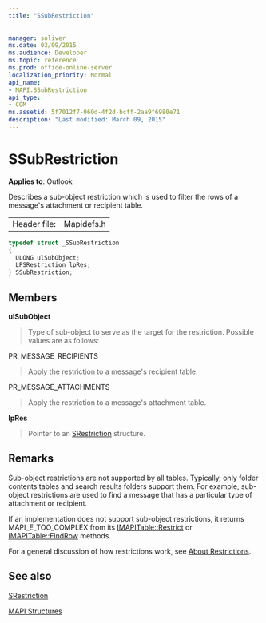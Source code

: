 ```yaml
---
title: "SSubRestriction"
 
 
manager: soliver
ms.date: 03/09/2015
ms.audience: Developer
ms.topic: reference
ms.prod: office-online-server
localization_priority: Normal
api_name:
- MAPI.SSubRestriction
api_type:
- COM
ms.assetid: 5f7012f7-060d-4f2d-bcff-2aa9f6980e71
description: "Last modified: March 09, 2015"
---
```


# SSubRestriction

  
  
**Applies to**: Outlook 
  
Describes a sub-object restriction which is used to filter the rows of a message's attachment or recipient table.
  
|||
|:-----|:-----|
|Header file:  <br/> |Mapidefs.h  <br/> |
   
```cpp
typedef struct _SSubRestriction
{
  ULONG ulSubObject;
  LPSRestriction lpRes;
} SSubRestriction;

```

## Members

 **ulSubObject**
  
> Type of sub-object to serve as the target for the restriction. Possible values are as follows: 
    
PR_MESSAGE_RECIPIENTS 
  
> Apply the restriction to a message's recipient table. 
    
PR_MESSAGE_ATTACHMENTS 
  
>  Apply the restriction to a message's attachment table. 
    
 **lpRes**
  
> Pointer to an [SRestriction](srestriction.md) structure. 
    
## Remarks

Sub-object restrictions are not supported by all tables. Typically, only folder contents tables and search results folders support them. For example, sub-object restrictions are used to find a message that has a particular type of attachment or recipient. 
  
If an implementation does not support sub-object restrictions, it returns MAPI_E_TOO_COMPLEX from its [IMAPITable::Restrict](imapitable-restrict.md) or [IMAPITable::FindRow](imapitable-findrow.md) methods. 
  
For a general discussion of how restrictions work, see [About Restrictions](about-restrictions.md). 
  
## See also



[SRestriction](srestriction.md)


[MAPI Structures](mapi-structures.md)

